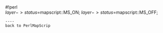 #!perl                              
$layer->{status}=$mapscript::MS_ON; 
$layer->{status}=$mapscript::MS_OFF;
```                                 
----                                
back to PerlMapScrip
